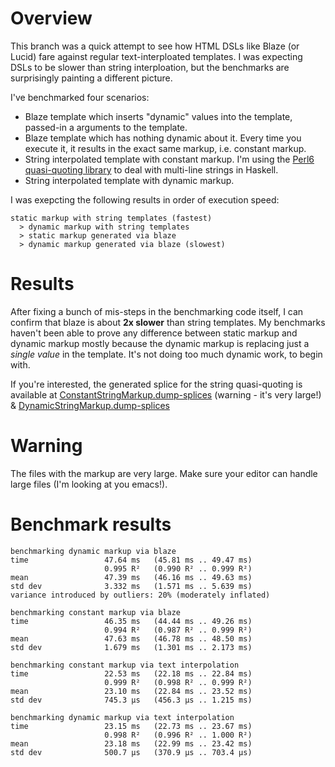 # Overview

This branch was a quick attempt to see how HTML DSLs like Blaze (or Lucid) fare against regular text-interploated templates. I was expecting DSLs to be slower than string interploation, but the benchmarks are surprisingly painting a different picture.

I've benchmarked four scenarios:

* Blaze template which inserts "dynamic" values into the template, passed-in a arguments to the template.
* Blaze template which has nothing dynamic about it. Every time you execute it, it results in the exact same markup, i.e. constant markup.
* String interpolated template with constant markup. I'm using the [Perl6 quasi-quoting library](http://hackage.haskell.org/package/interpolatedstring-perl6-0.9.0/docs/Text-InterpolatedString-Perl6.html) to deal with multi-line strings in Haskell.
* String interpolated template with dynamic markup. 

I was exepcting the following results in order of execution speed:

```
static markup with string templates (fastest)
  > dynamic markup with string templates
  > static markup generated via blaze
  > dynamic markup generated via blaze (slowest)
```

# Results

After fixing a bunch of mis-steps in the benchmarking code itself, I can confirm that blaze is about **2x slower** than string templates. My benchmarks haven't been able to prove any difference between static markup and dynamic markup mostly because the dynamic markup is replacing just a *single value* in the template. It's not doing too much dynamic work, to begin with. 

If you're interested, the generated splice for the string quasi-quoting is available at [ConstantStringMarkup.dump-splices](https://github.com/vacationlabs/monad-transformer-benchmark/blob/22cd8be1571b1d7f536116af732e6e1d276096dc/ConstantStringMarkup.dump-splices) (warning - it's very large!) & [DynamicStringMarkup.dump-splices](https://raw.githubusercontent.com/vacationlabs/monad-transformer-benchmark/22cd8be1571b1d7f536116af732e6e1d276096dc/DynamicStringMarkup.dump-splices)

# Warning

The files with the markup are very large. Make sure your editor can handle large files (I'm looking at you emacs!). 

# Benchmark results

```
benchmarking dynamic markup via blaze
time                 47.64 ms   (45.81 ms .. 49.47 ms)
                     0.995 R²   (0.990 R² .. 0.999 R²)
mean                 47.39 ms   (46.16 ms .. 49.63 ms)
std dev              3.332 ms   (1.571 ms .. 5.639 ms)
variance introduced by outliers: 20% (moderately inflated)

benchmarking constant markup via blaze
time                 46.35 ms   (44.44 ms .. 49.26 ms)
                     0.994 R²   (0.987 R² .. 0.999 R²)
mean                 47.63 ms   (46.78 ms .. 48.50 ms)
std dev              1.679 ms   (1.301 ms .. 2.173 ms)

benchmarking constant markup via text interpolation
time                 22.53 ms   (22.18 ms .. 22.84 ms)
                     0.999 R²   (0.998 R² .. 0.999 R²)
mean                 23.10 ms   (22.84 ms .. 23.52 ms)
std dev              745.3 μs   (456.3 μs .. 1.215 ms)

benchmarking dynamic markup via text interpolation
time                 23.15 ms   (22.73 ms .. 23.67 ms)
                     0.998 R²   (0.996 R² .. 1.000 R²)
mean                 23.18 ms   (22.99 ms .. 23.42 ms)
std dev              500.7 μs   (370.9 μs .. 703.4 μs)
```